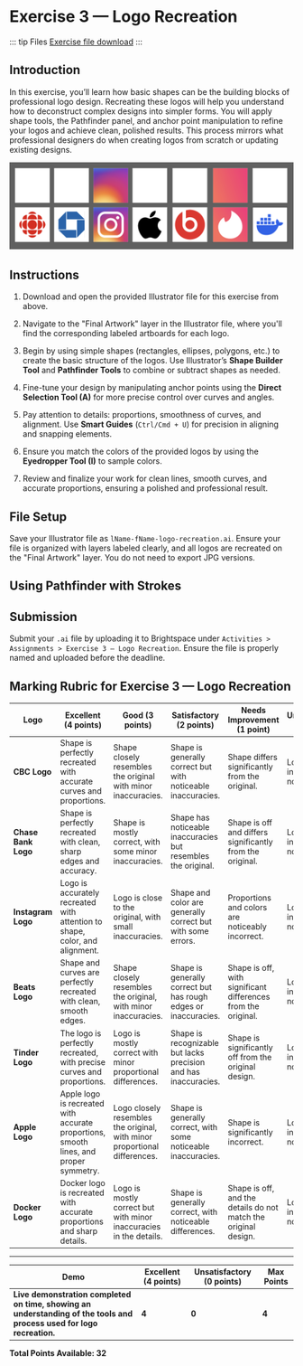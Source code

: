 # Exercise 3 — Logo Recreation

::: tip Files
[Exercise file download](https://drive.google.com/file/d/1n-2R4H-8QnDmxTcWhPtSx9v_gQC-NZMV/view?usp=sharing)
:::

## Introduction

In this exercise, you’ll learn how basic shapes can be the building blocks of professional logo design. Recreating these logos will help you understand how to deconstruct complex designs into simpler forms. You will apply shape tools, the Pathfinder panel, and anchor point manipulation to refine your logos and achieve clean, polished results. This process mirrors what professional designers do when creating logos from scratch or updating existing designs.

![Exercise example](./assets/7-logos.png)

## Instructions

1. Download and open the provided Illustrator file for this exercise from above.

2. Navigate to the "Final Artwork" layer in the Illustrator file, where you'll find the corresponding labeled artboards for each logo.

3. Begin by using simple shapes (rectangles, ellipses, polygons, etc.) to create the basic structure of the logos. Use Illustrator’s **Shape Builder Tool** and **Pathfinder Tools** to combine or subtract shapes as needed.

4. Fine-tune your design by manipulating anchor points using the **Direct Selection Tool (A)** for more precise control over curves and angles.

5. Pay attention to details: proportions, smoothness of curves, and alignment. Use **Smart Guides** (`Ctrl/Cmd + U`) for precision in aligning and snapping elements.

6. Ensure you match the colors of the provided logos by using the **Eyedropper Tool (I)** to sample colors.

7. Review and finalize your work for clean lines, smooth curves, and accurate proportions, ensuring a polished and professional result.

## File Setup

Save your Illustrator file as `lName-fName-logo-recreation.ai`. Ensure your file is organized with layers labeled clearly, and all logos are recreated on the "Final Artwork" layer. You do not need to export JPG versions.

## Using Pathfinder with Strokes

<Slideshow
  :key="'PathfinderAndStrokes'"
  :images="[
    { label: '1', src: '/f2024/moduleImages/week3/pathfinderStrokes/1.png' },
    { label: '2', src: '/f2024/moduleImages/week3/pathfinderStrokes/2.png' },
    { label: '3', src: '/f2024/moduleImages/week3/pathfinderStrokes/3.png' },
    { label: '4', src: '/f2024/moduleImages/week3/pathfinderStrokes/4.png' },
    { label: '5', src: '/f2024/moduleImages/week3/pathfinderStrokes/5.png' }
  ]"
/>

## Submission

<Badge text="Section 010: Tuesday September 24th @9:00pm" />
<Badge type="error" text="Section 020: Tuesday September 24th @7:00pm" />

Submit your `.ai` file by uploading it to Brightspace under `Activities > Assignments > Exercise 3 — Logo Recreation`. Ensure the file is properly named and uploaded before the deadline.

## Marking Rubric for Exercise 3 — Logo Recreation

| **Logo**            | **Excellent (4 points)**                                                              | **Good (3 points)**                                                       | **Satisfactory (2 points)**                                     | **Needs Improvement (1 point)**                                 | **Unsatisfactory (0 points)**        | **Max Points** |
| ------------------- | ------------------------------------------------------------------------------------- | ------------------------------------------------------------------------- | --------------------------------------------------------------- | --------------------------------------------------------------- | ------------------------------------ | -------------- |
| **CBC Logo**        | Shape is perfectly recreated with accurate curves and proportions.                    | Shape closely resembles the original with minor inaccuracies.             | Shape is generally correct but with noticeable inaccuracies.    | Shape differs significantly from the original.                  | Logo is incomplete or not recreated. | 4              |
| **Chase Bank Logo** | Shape is perfectly recreated with clean, sharp edges and accuracy.                    | Shape is mostly correct, with some minor inaccuracies.                    | Shape has noticeable inaccuracies but resembles the original.   | Shape is off and differs significantly from the original.       | Logo is incomplete or not recreated. | 4              |
| **Instagram Logo**  | Logo is accurately recreated with attention to shape, color, and alignment.           | Logo is close to the original, with small inaccuracies.                   | Shape and color are generally correct but with some errors.     | Proportions and colors are noticeably incorrect.                | Logo is incomplete or not recreated. | 4              |
| **Beats Logo**      | Shape and curves are perfectly recreated with clean, smooth edges.                    | Shape closely resembles the original, with minor inaccuracies.            | Shape is generally correct but has rough edges or inaccuracies. | Shape is off, with significant differences from the original.   | Logo is incomplete or not recreated. | 4              |
| **Tinder Logo**     | The logo is perfectly recreated, with precise curves and proportions.                 | Logo is mostly correct with minor proportional differences.               | Shape is recognizable but lacks precision and has inaccuracies. | Shape is significantly off from the original design.            | Logo is incomplete or not recreated. | 4              |
| **Apple Logo**      | Apple logo is recreated with accurate proportions, smooth lines, and proper symmetry. | Logo closely resembles the original, with minor proportional differences. | Shape is generally correct, with some noticeable inaccuracies.  | Shape is significantly incorrect.                               | Logo is incomplete or not recreated. | 4              |
| **Docker Logo**     | Docker logo is recreated with accurate proportions and sharp details.                 | Logo is mostly correct but with minor inaccuracies in the details.        | Shape is generally correct, with noticeable differences.        | Shape is off, and the details do not match the original design. | Logo is incomplete or not recreated. | 4              |

---

| **Demo**                                                                                                              | **Excellent (4 points)** | **Unsatisfactory (0 points)** | **Max Points** |
| --------------------------------------------------------------------------------------------------------------------- | ------------------------ | ----------------------------- | -------------- |
| **Live demonstration completed on time, showing an understanding of the tools and process used for logo recreation.** | **4**                    | **0**                         | **4**          |

**Total Points Available: 32**
